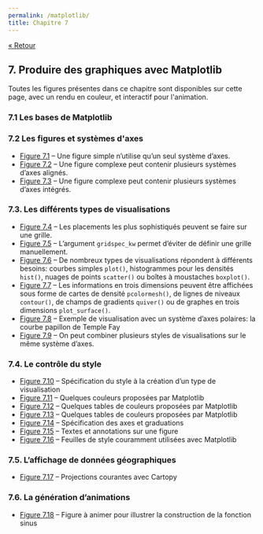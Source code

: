 ```yaml
---
permalink: /matplotlib/
title: Chapitre 7
---
```


[« Retour](/python/contents)

## 7. Produire des graphiques avec Matplotlib

Toutes les figures présentes dans ce chapitre sont disponibles sur cette page, avec un rendu en couleur, et interactif pour l'animation.

### 7.1 Les bases de Matplotlib

### 7.2 Les figures et systèmes d'axes

- [Figure 7.1](fig01) – Une figure simple n’utilise qu’un seul système d’axes.
- [Figure 7.2](fig02) – Une figure complexe peut contenir plusieurs systèmes d’axes alignés.
- [Figure 7.3](fig03) – Une figure complexe peut contenir plusieurs systèmes d’axes intégrés.

### 7.3. Les différents types de visualisations

- [Figure 7.4](fig04) – Les placements les plus sophistiqués peuvent se faire sur une grille.
- [Figure 7.5](fig05) – L’argument `gridspec_kw` permet d’éviter de définir une grille manuellement.
- [Figure 7.6](fig06) – De nombreux types de visualisations répondent à différents besoins: courbes simples `plot()`, histogrammes pour les densités `hist()`, nuages de points `scatter()` ou boîtes à moustaches `boxplot()`.
- [Figure 7.7](fig07) – Les informations en trois dimensions peuvent être affichées sous forme de cartes de densité `pcolormesh()`, de lignes de niveaux `contour()`, de champs de gradients `quiver()` ou de graphes en trois dimensions `plot_surface()`.
- [Figure 7.8](fig08) – Exemple de visualisation avec un système d’axes polaires: la courbe papillon de Temple Fay
- [Figure 7.9](fig09) – On peut combiner plusieurs styles de visualisations sur le même système d’axes.

### 7.4. Le contrôle du style

- [Figure 7.10](fig10) – Spécification du style à la création d’un type de visualisation
- [Figure 7.11](fig11) – Quelques couleurs proposées par Matplotlib
- [Figure 7.12](fig12) – Quelques tables de couleurs proposées par Matplotlib
- [Figure 7.13](fig13) – Quelques tables de couleurs proposées par Matplotlib
- [Figure 7.14](fig14) – Spécification des axes et graduations
- [Figure 7.15](fig15) – Textes et annotations sur une figure
- [Figure 7.16](fig16) – Feuilles de style couramment utilisées avec Matplotlib

### 7.5. L’affichage de données géographiques

- [Figure 7.17](fig17) – Projections courantes avec Cartopy

### 7.6. La génération d’animations

- [Figure 7.18](fig18) – Figure à animer pour illustrer la construction de la fonction sinus

